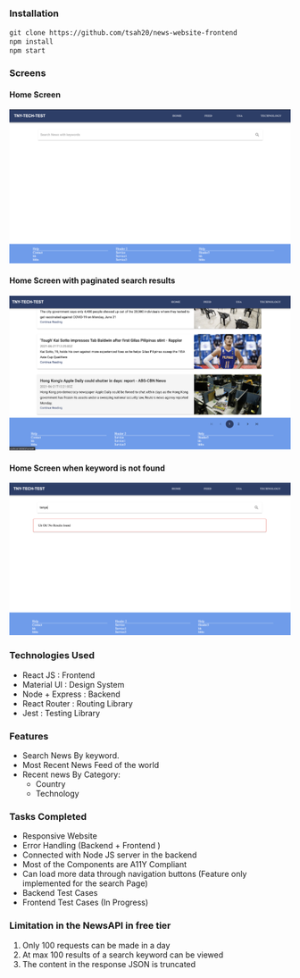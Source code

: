 ### Installation

```
git clone https://github.com/tsah20/news-website-frontend
npm install
npm start
```

### Screens

#### Home Screen

![Home Screen ](./assets/home-page.png)

#### Home Screen with paginated search results

![Home Screen with search results ](./assets/search-footer.png)

#### Home Screen when keyword is not found

![No result ](./assets/no-result.png)

### Technologies Used

- React JS : Frontend
- Material UI : Design System
- Node + Express : Backend
- React Router : Routing Library
- Jest : Testing Library

### Features

- Search News By keyword.
- Most Recent News Feed of the world
- Recent news By Category:
  - Country
  - Technology

### Tasks Completed

- Responsive Website
- Error Handling (Backend + Frontend )
- Connected with Node JS server in the backend
- Most of the Components are A11Y Compliant
- Can load more data through navigation buttons (Feature only implemented for the search Page)
- Backend Test Cases
- Frontend Test Cases (In Progress)

### Limitation in the NewsAPI in free tier

1. Only 100 requests can be made in a day
2. At max 100 results of a search keyword can be viewed
3. The content in the response JSON is truncated

